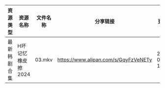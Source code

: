 | 资源类型   | 资源名称        | 文件名称   | 分享链接                                 | 更新时间                |
| ------ | ----------- | ------ | ------------------------------------ | ------------------- |
| 最新韩剧合集 | H坏记忆橡皮擦2024 | 03.mkv | https://www.alipan.com/s/GqyFzVeNETy | 2024-08-10 12:05:34 |
